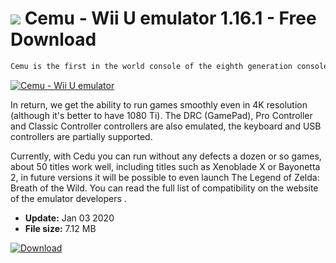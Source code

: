 # ![](https://cdn.softexe.net/static/icon/win.gif) Cemu - Wii U emulator 1.16.1 - Free Download

```sh
Cemu is the first in the world console of the eighth generation console, specifically Nintendo Wii U. Requirements are big - at least efficient Core i5 and 6 GB RAM, graphics card Nvidia or AMD with support for OpenGL 4.0 (and if possible, OpenGL 4.5), 64- Windows bit (7, 8.1 or 10).
```
[![Cemu - Wii U emulator](https://gallery.dpcdn.pl/imgc/Tools/74715/g_-_420x350_1.5_-_x20170316194650_0.jpg)](https://softexe.net/win/games-entertainment/emulators/cemu-wii-u-emulator:hpga.html)

In return, we get the ability to run games smoothly even in 4K resolution (although it's better to have 1080 Ti). The DRC (GamePad), Pro Controller and Classic Controller controllers are also emulated, the keyboard and USB controllers are partially supported.
 
 Currently, with Cedu you can run without any defects a dozen or so games, about 50 titles work well, including titles such as Xenoblade X or Bayonetta 2, in future versions it will be possible to even launch The Legend of Zelda: Breath of the Wild. You can read the full list of compatibility on the website of the emulator developers .


- **Update:** Jan 03 2020
- **File size:** 7.12 MB

[![Download](https://cdn.softexe.net/static/img/download.png)](https://softexe.net/win/games-entertainment/emulators/cemu-wii-u-emulator:hpga.html)

